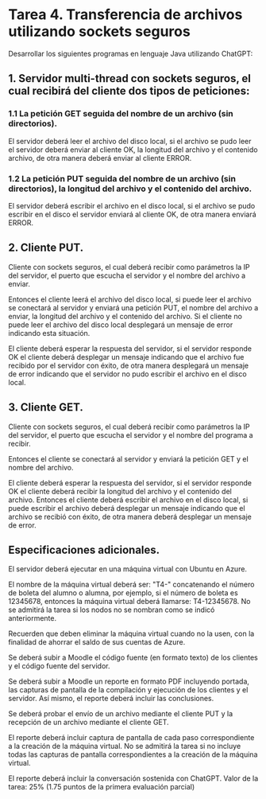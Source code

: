 # Tarea 4. Transferencia de archivos utilizando sockets seguros

Desarrollar los siguientes programas en lenguaje Java utilizando ChatGPT:

## 1. Servidor multi-thread con sockets seguros, el cual recibirá del cliente dos tipos de peticiones:

### 1.1 La petición GET seguida del nombre de un archivo (sin directorios).

El servidor deberá leer el archivo del disco local, si el archivo se pudo leer
el servidor deberá enviar al cliente OK, la longitud del archivo y el contenido
archivo, de otra manera deberá enviar al cliente ERROR.

### 1.2 La petición PUT seguida del nombre de un archivo (sin directorios), la longitud del archivo y el contenido del archivo.

El servidor deberá escribir el archivo en el disco local, si el archivo se pudo
escribir en el disco el servidor enviará al cliente OK, de otra manera enviará
ERROR.

## 2. Cliente PUT.

Cliente con sockets seguros, el cual deberá recibir como parámetros la IP del
servidor, el puerto que escucha el servidor y el nombre del archivo a enviar.

Entonces el cliente leerá el archivo del disco local, si puede leer el archivo
se conectará al servidor y enviará una petición PUT, el nombre del archivo a
enviar, la longitud del archivo y el contenido del archivo. Si el cliente no
puede leer el archivo del disco local desplegará un mensaje de error indicando
esta situación.

El cliente deberá esperar la respuesta del servidor, si el servidor responde OK
el cliente deberá desplegar un mensaje indicando que el archivo fue recibido por
el servidor con éxito, de otra manera desplegará un mensaje de error indicando que
el servidor no pudo escribir el archivo en el disco local.

## 3. Cliente GET.

Cliente con sockets seguros, el cual deberá recibir como parámetros la IP del
servidor, el puerto que escucha el servidor y el nombre del programa a recibir.

Entonces el cliente se conectará al servidor y enviará la petición GET y el
nombre del archivo.

El cliente deberá esperar la respuesta del servidor, si el servidor responde OK
el cliente deberá recibir la longitud del archivo y el contenido del archivo.
Entonces el cliente deberá escribir el archivo en el disco local, si puede
escribir el archivo deberá desplegar un mensaje indicando que el archivo se
recibió con éxito, de otra manera deberá desplegar un mensaje de error.

## Especificaciones adicionales.

El servidor deberá ejecutar en una máquina virtual con Ubuntu en Azure.

El nombre de la máquina virtual deberá ser: "T4-" concatenando el número de
boleta del alumno o alumna, por ejemplo, si el número de boleta es 12345678,
entonces la máquina virtual deberá llamarse: T4-12345678. No se admitirá la
tarea si los nodos no se nombran como se indicó anteriormente.

Recuerden que deben eliminar la máquina virtual cuando no la usen, con la
finalidad de ahorrar el saldo de sus cuentas de Azure.

Se deberá subir a Moodle el código fuente (en formato texto) de los clientes y el código fuente del servidor.

Se deberá subir a Moodle un reporte en formato PDF incluyendo portada, las
capturas de pantalla de la compilación y ejecución de los clientes y el
servidor. Así mismo, el reporte deberá incluir las conclusiones.

Se deberá probar el envío de un archivo mediante el cliente PUT y la recepción
de un archivo mediante el cliente GET.

El reporte deberá incluir captura de pantalla de cada paso correspondiente a la
creación de la máquina virtual. No se admitirá la tarea si no incluye todas las
capturas de pantalla correspondientes a la creación de la máquina virtual.

El reporte deberá incluir la conversación sostenida con ChatGPT.
Valor de la tarea: 25% (1.75 puntos de la primera evaluación parcial)
